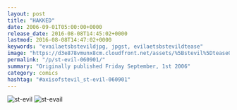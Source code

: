 ```yaml
---
layout: post
title: "HAKKED"
date: 2006-09-01T05:00:00+0000
release_date: 2016-08-08T14:45:02+0000
lastmod: 2016-08-08T14:47:02+0000
keywords: "evailaetsbstevildjpg, jpgst, evilaetsbstevildtease"
image: "https://d3e878vmunx8cm.cloudfront.net/assets/%5Bstevil%5Dtease09-01-06.jpg"
permalink: "/p/st-evil-060901/"
summary: "Originally published Friday September, 1st 2006"
category: comics
hashtag: "#axisofstevil_st-evil-060901"
---
```


![st-evil](https://d3e878vmunx8cm.cloudfront.net/assets/%5Bstevil%5Dtease09-01-06.jpg)
![st-evail](https://d3e878vmunx8cm.cloudfront.net/assets/%5Bstevil%5D090106.jpg)
